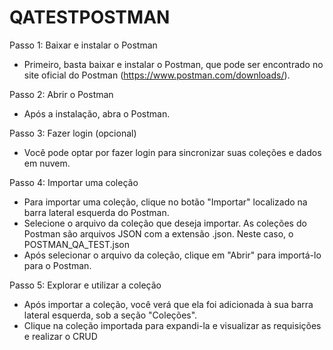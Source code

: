 # QATESTPOSTMAN

Passo 1: Baixar e instalar o Postman
- Primeiro, basta baixar e instalar o Postman, que pode ser encontrado no site oficial do Postman (https://www.postman.com/downloads/).

Passo 2: Abrir o Postman
- Após a instalação, abra o Postman.

Passo 3: Fazer login (opcional)
- Você pode optar por fazer login para sincronizar suas coleções e dados em nuvem.

Passo 4: Importar uma coleção
- Para importar uma coleção, clique no botão "Importar" localizado na barra lateral esquerda do Postman.
- Selecione o arquivo da coleção que deseja importar. As coleções do Postman são arquivos JSON com a extensão .json. Neste caso, o POSTMAN_QA_TEST.json
- Após selecionar o arquivo da coleção, clique em "Abrir" para importá-lo para o Postman.

Passo 5: Explorar e utilizar a coleção
- Após importar a coleção, você verá que ela foi adicionada à sua barra lateral esquerda, sob a seção "Coleções".
- Clique na coleção importada para expandi-la e visualizar as requisições e realizar o CRUD
